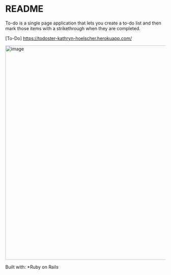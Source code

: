 # README

To-do is a single page application that lets you create a to-do list and then mark those items with a strikethrough when they are completed. 

[To-Do] https://todoster-kathryn-hoelscher.herokuapp.com/

<img width="672" alt="image" src="https://user-images.githubusercontent.com/56094085/96037100-fe222d00-0e2a-11eb-9c24-8c3ffdbae2d1.png">

Built with:
*Ruby on Rails
